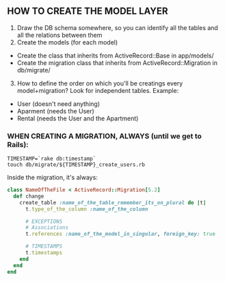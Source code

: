 ## HOW TO CREATE THE MODEL LAYER

1. Draw the DB schema somewhere, so you can identify all the tables and all the relations between them
2. Create the models (for each model)
  * Create the class that inherits from ActiveRecord::Base in app/models/
  * Create the migration class that inherits from ActiveRecord::Migration in db/migrate/
3. How to define the order on which you'll be creatings every model+migration? Look for independent tables. Example:
  * User (doesn't need anything)
  * Aparment (needs the User)
  * Rental (needs the User and the Apartment)

### WHEN CREATING A MIGRATION, ALWAYS (until we get to Rails):

```
TIMESTAMP=`rake db:timestamp`
touch db/migrate/${TIMESTAMP}_create_users.rb
```

Inside the migration, it's always:

```ruby
class NameOfTheFile < ActiveRecord::Migration[5.2]
  def change
    create_table :name_of_the_table_remember_its_on_plural do |t|
      t.type_of_the_column :name_of_the_column

      # EXCEPTIONS
      # Associations
      t.references :name_of_the_model_in_singular, foreign_key: true

      # TIMESTAMPS
      t.timestamps
    end
  end
end
```
